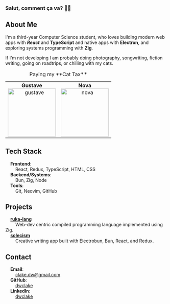 ### Salut, comment ça va? 🙋‍♂️

## About Me

I'm a third-year Computer Science student, who loves building modern web apps with ***React*** and **TypeScript** and native apps with **Electron**, and exploring systems programming with **Zig**.

If I'm not developing I am probably doing photography, songwriting, fiction writing, going on roadtrips, or chilling with my cats.

<table>
  <caption>Paying my **Cat Tax**</caption>
  <tr>
    <td align="center">
      <strong>Gustave</strong><br>
      <img src="./images/gustave.png" alt="gustave" width="150" height="150"/>
    </td>
    <td align="center">
      <strong>Nova</strong><br>
      <img src="./images/nova.png" alt="nova" width="150" height="150"/>
    </td>
  </tr>
</table>

## Tech Stack

&nbsp;&nbsp;&nbsp;&nbsp;**Frontend**:  
&nbsp;&nbsp;&nbsp;&nbsp;&nbsp;&nbsp;&nbsp;&nbsp;React, Redux, TypeScript, HTML, CSS  
&nbsp;&nbsp;&nbsp;&nbsp;**Backend/Systems**:  
&nbsp;&nbsp;&nbsp;&nbsp;&nbsp;&nbsp;&nbsp;&nbsp;Bun, Zig, Node  
&nbsp;&nbsp;&nbsp;&nbsp;**Tools**:  
&nbsp;&nbsp;&nbsp;&nbsp;&nbsp;&nbsp;&nbsp;&nbsp;Git, Neovim, GitHub  

## Projects

&nbsp;&nbsp;&nbsp;&nbsp;**[ruka-lang](https://github.com/ruka-lang)**    
&nbsp;&nbsp;&nbsp;&nbsp;&nbsp;&nbsp;&nbsp;&nbsp;Web-dev centric compiled programming language implemented using Zig.  
&nbsp;&nbsp;&nbsp;&nbsp;**[solecism](https://github.com/dwclake/solecism.app)**  
&nbsp;&nbsp;&nbsp;&nbsp;&nbsp;&nbsp;&nbsp;&nbsp;Creative writing app built with Electrobun, Bun, React, and Redux.
  
## Contact

&nbsp;&nbsp;&nbsp;&nbsp;**Email**:  
&nbsp;&nbsp;&nbsp;&nbsp;&nbsp;&nbsp;&nbsp;&nbsp;clake.dw@gmail.com   
&nbsp;&nbsp;&nbsp;&nbsp;**GitHub**:  
&nbsp;&nbsp;&nbsp;&nbsp;&nbsp;&nbsp;&nbsp;&nbsp;[dwclake](https://github.com/dwclake)   
&nbsp;&nbsp;&nbsp;&nbsp;**LinkedIn**:  
&nbsp;&nbsp;&nbsp;&nbsp;&nbsp;&nbsp;&nbsp;&nbsp;[dwclake](https://www.linkedin.com/in/dwclake/)  
